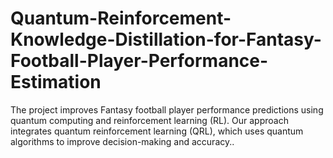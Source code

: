 # Quantum-Reinforcement-Knowledge-Distillation-for-Fantasy-Football-Player-Performance-Estimation
The project improves Fantasy football player performance predictions using quantum computing and reinforcement learning (RL). Our approach integrates quantum reinforcement learning (QRL), which uses quantum algorithms to improve decision-making and accuracy..
